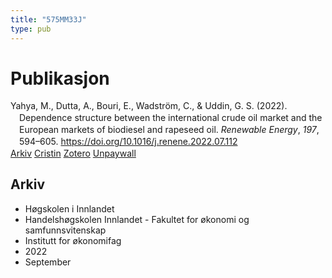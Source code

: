 ```yaml
---
title: "575MM33J"
type: pub
---
```

<h1>Publikasjon</h1>
<article id="csl-bib-container-575MM33J" class="csl-bib-container">
  <div class="csl-bib-body" style="line-height: 1.35; padding-left: 1em; text-indent:-1em;">
  <div class="csl-entry">Yahya, M., Dutta, A., Bouri, E., Wadstr&#xF6;m, C., &amp; Uddin, G. S. (2022). Dependence structure between the international crude oil market and the European markets of biodiesel and rapeseed oil. <i>Renewable Energy</i>, <i>197</i>, 594&#x2013;605. <a href="https://doi.org/10.1016/j.renene.2022.07.112">https://doi.org/10.1016/j.renene.2022.07.112</a></div>
</div>
  <div class="csl-bib-buttons">
    <a href="#taxonomy-article-575MM33J" class="csl-bib-button">Arkiv</a>
    <a href="https://app.cristin.no/results/show.jsf?id=2050225" alt="Cristin URL" class="csl-bib-button">Cristin</a>
    <a href="http://zotero.org/groups/5402882/items/575MM33J" alt="Zotero URL" class="csl-bib-button">Zotero</a>
    <a href="https://doi.org/10.1016/j.renene.2022.07.112" class="csl-bib-button">Unpaywall</a>
  </div>
  <div id="csl-bib-meta-container-575MM33J"></div>
</article>
<div id="csl-bib-meta-575MM33J" class="csl-bib-meta">
  <article id="taxonomy-article-575MM33J" class="taxonomy-article">
    <h1>Arkiv</h1>
    <ul>
      <li>Høgskolen i Innlandet</li>
      <li>Handelshøgskolen Innlandet - Fakultet for økonomi og samfunnsvitenskap</li>
      <li>Institutt for økonomifag</li>
      <li>2022</li>
      <li>September</li>
    </ul>
  </article>
</div>

